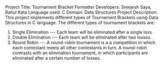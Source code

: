 Project Title: Tournament Bracket Formatter
Developers: Sreejesh Saya, Rahul Kata
Language used: C
Domain: Data Structures
Project Description: This project implements different types of Tournament Brackets using Data Structures in C language. 
The different types of tournament brackets are:
1. Single Elimination ---
Each team will be eliminated after a single loss
2. Double Elimination ---
Each team will be eliminated after two losses.
3. Round Robin ---
	A round-robin tournament is a a competition in which each contestant meets all other contestants in turn. A round-robin contrasts with an elimination tournament, in which participants are eliminated after a certain number of losses.

